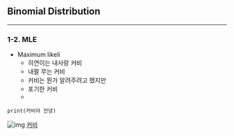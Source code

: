 
## Binomial Distribution
---

### 1-2. MLE

- Maximum likeli
  * 히연이는 내사랑 커비
  * 내팔 무는 커비 
  * 커비는 뭔가 알려주려고 했지만
  * 포기한 커비 
  * 

```
print(커비야 안녕)
```

![img](http://i.imgur.com/yourfilename.png)
[커비](https://pbs.twimg.com/media/Ea8xQs5U8AAZeTG.png)
